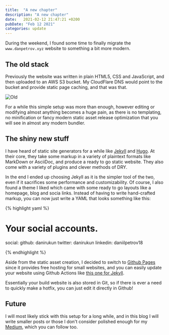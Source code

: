 ```yaml
---
title:  "A new chapter"
description: "A new chapter"
date:   2021-02-12 21:47:21 +0200
pubDate: "Feb 12 2021"
categories: update
---
```


During the weekend, I found some time to finally migrate the `www.danpetrov.xyz` website to something a bit more modern.

## The old stack

Previously the website was written in plain HTML5, CSS and JavaScript, and then uploaded to an AWS S3 bucket. My CloudFlare DNS would point to the bucket and provide static page caching, and that was that.

![Old](/assets/hld.svg)

For a while this simple setup was more than enough, however editing or modifying almost anything becomes a huge pain, as there is no templating, no minification or fancy modern static asset release optimization that you will see in almost any modern bundler.

## The shiny new stuff

I have heard of static site generators for a while like [Jekyll](https://jekyllrb.com) and [Hugo](https://gohugo.io). At their core, they take some markup in a variety of plaintext formats like MarkDown or AsciiDoc, and produce a ready to go static website. They also come with a variety of plugins and clever methods of DRY.

In the end I ended up choosing Jekyll as it is the simpler tool of the two, even if it sacrifices some performance and customizability. Of course, I also found a theme I liked which came with some ready to go layouts like a homepage, blog and socia links. Instead of having to write hand-crafted markup, you can now just write a YAML that looks something like this:

{% highlight yaml %}

# Your social accounts.
social:
  github: danirukun
  twitter: danirukun
  linkedin: daniilpetrov18

{% endhighlight %}

Aside from the static asset creation, I decided to switch to [Github Pages](https://pages.github.com) since it provides free hosting for small websites, and you can easily update your website using Github Actions like [this one for Jekyll](https://github.com/marketplace/actions/jekyll-actions).

Essentially your build website is also stored in Git, so if there is ever a need to quickly make a hotfix, you can just edit it directly in Github!

## Future

I will most likely stick with this setup for a long while, and in this blog I will write smaller posts or those I don't consider polished enough for my [Medium](https://medium.com/@thedanpetrov), which you can follow too.
